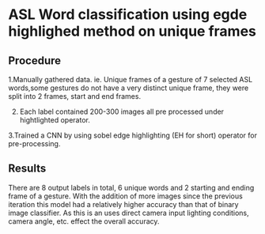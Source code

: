 # ASL Word classification using egde highlighed method on unique frames

## Procedure
1.Manually gathered data. ie. Unique frames of a gesture of 7 selected ASL words,some gestures do not have a very distinct unique frame, they were split into 2 frames, start and 
end frames.

2. Each label contained 200-300 images all pre processed under hightlighted operator.
 
3.Trained a CNN by using sobel edge highlighting (EH for short) operator for pre-processing.

## Results
There are 8 output labels in total, 6 unique words and 2 starting and ending frame of a gesture. With the addition of more images since the previous iteration this model had a 
relatively higher accuracy than that of binary image classifier. As this is an uses direct camera input lighting conditions, camera angle, etc. effect the overall accuracy. 
